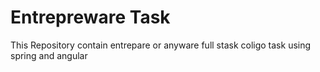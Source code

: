 # Entrepreware Task
 This Repository contain entrepare or anyware full stask coligo task using spring and angular
